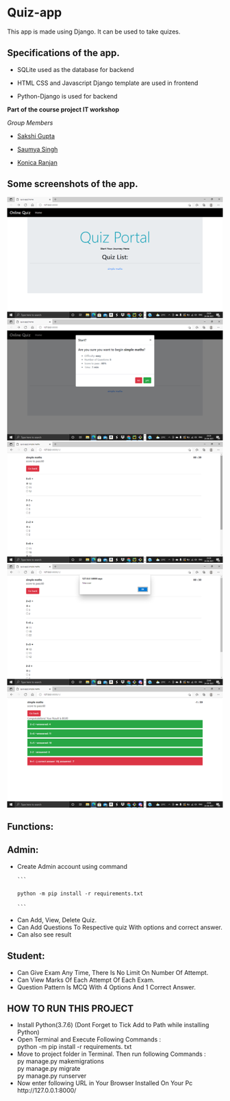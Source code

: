 # Quiz-app
This app is made using Django. It can be used to take quizes.

## Specifications of the app.

- SQLite used as the database for backend

- HTML CSS and Javascript Django template are used in frontend

- Python-Django is used for backend


**Part of the course project IT workshop**

*Group Members*

- [Sakshi Gupta](http://github.com/sakshi-codes)

- [Saumya Singh](https://github.com/Saumya-singh-02)

- [Konica Ranjan](https://github.com/konica1234)

## Some screenshots of the app.


![s1](https://raw.githubusercontent.com/konica1234/Quiz-app/master/Screenshot%20(214).png)
![s1](https://raw.githubusercontent.com/konica1234/Quiz-app/master/Screenshot%20(215).png)
![s1](https://raw.githubusercontent.com/konica1234/Quiz-app/master/Screenshot%20(216).png)
![s1](https://raw.githubusercontent.com/konica1234/Quiz-app/master/Screenshot%20(217).png)
![s1](https://raw.githubusercontent.com/konica1234/Quiz-app/master/Screenshot%20(218).png)


## Functions:

## Admin:
<ul>
  <li>Create Admin account using command
    
    ```
    
    python -m pip install -r requirements.txt 
    
    ```
  </li>
  <li>Can Add, View, Delete Quiz.</li>
  <li>Can Add Questions To Respective quiz With options and correct answer.</li>
  <li>Can also see result</li>
</ul>

## Student:

<ul>
  <li>Can Give Exam Any Time, There Is No Limit On Number Of Attempt.</li>
  <li>Can View Marks Of Each Attempt Of Each Exam.</li>
  <li>Question Pattern Is MCQ With 4 Options And 1 Correct Answer.</li>
</ul>

## HOW TO RUN THIS PROJECT

<ul>
  <li>Install Python(3.7.6) (Dont Forget to Tick Add to Path while installing Python)</li>
  <li>Open Terminal and Execute Following Commands : <br> python -m pip install -r requirements. txt</li>
  <li>Move to project folder in Terminal. Then run following Commands :<br>py manage.py makemigrations<br>py manage.py migrate<br>py manage.py runserver</li>
  <li>Now enter following URL in Your Browser Installed On Your Pc <br>http://127.0.0.1:8000/</li>
</ul>

